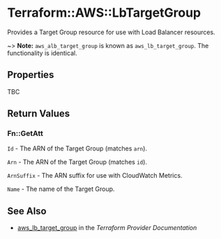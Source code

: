 # Terraform::AWS::LbTargetGroup

Provides a Target Group resource for use with Load Balancer resources.

~> **Note:** `aws_alb_target_group` is known as `aws_lb_target_group`. The functionality is identical.

## Properties

TBC

## Return Values

### Fn::GetAtt

`Id` - The ARN of the Target Group (matches `arn`).

`Arn` - The ARN of the Target Group (matches `id`).

`ArnSuffix` - The ARN suffix for use with CloudWatch Metrics.

`Name` - The name of the Target Group.

## See Also

* [aws_lb_target_group](https://www.terraform.io/docs/providers/aws/r/lb_target_group.html) in the _Terraform Provider Documentation_